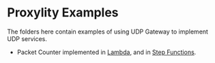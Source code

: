 # Proxylity Examples

The folders here contain examples of using UDP Gateway to implement UDP services. 

* Packet Counter implemented in [Lambda](packet-counter), and in [Step Functions](packet-counter-sfn).
